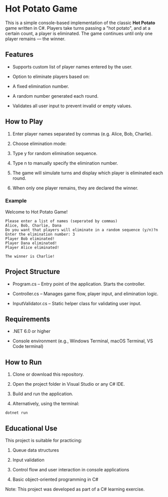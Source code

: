# Hot Potato Game
This is a simple console-based implementation of the classic **Hot Potato** game written in C#.
Players take turns passing a "hot potato", and at a certain count, a player is eliminated.
The game continues until only one player remains — the winner.

## Features
- Supports custom list of player names entered by the user.

- Option to eliminate players based on:

- A fixed elimination number.

- A random number generated each round.

- Validates all user input to prevent invalid or empty values.

## How to Play
1. Enter player names separated by commas (e.g. Alice, Bob, Charlie).

2. Choose elimination mode:

3. Type y for random elimination sequence.

4. Type n to manually specify the elimination number.

5. The game will simulate turns and display which player is eliminated each round.

6. When only one player remains, they are declared the winner.

### Example
Welcome to Hot Potato Game!

```text
Please enter a list of names (seperated by commas)
Alice, Bob, Charlie, Dana
Do you want that players will eliminate in a random sequence (y/n)?n
Enter the elimination number: 3
Player Bob eliminated!
Player Dana eliminated!
Player Alice eliminated!

The winner is Charlie!
```
## Project Structure
- Program.cs – Entry point of the application. Starts the controller.

- Controller.cs – Manages game flow, player input, and elimination logic.

- InputValidator.cs – Static helper class for validating user input.

## Requirements
- .NET 6.0 or higher

- Console environment (e.g., Windows Terminal, macOS Terminal, VS Code terminal)

## How to Run
1. Clone or download this repository.

2. Open the project folder in Visual Studio or any C# IDE.

3. Build and run the application.

4. Alternatively, using the terminal:
```code
dotnet run
```
## Educational Use
This project is suitable for practicing:

1. Queue data structures

2. Input validation

3. Control flow and user interaction in console applications

4. Basic object-oriented programming in C#

Note: This project was developed as part of a C# learning exercise.
